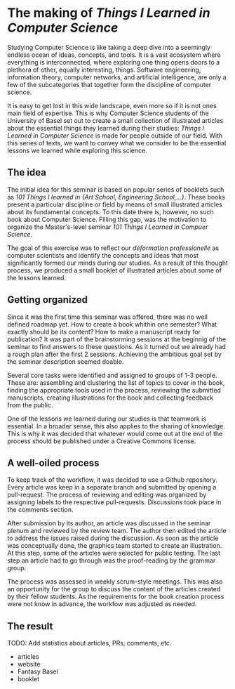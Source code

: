 # The making of *Things I Learned in Computer Science*

Studying Computer Science is like taking a deep dive into a seemingly endless ocean of ideas, concepts, and tools. It is a vast ecosystem where everything is interconnected, where exploring one thing opens doors to a plethora of other, equally interesting, things. Software engineering, information theory, computer networks, and artificial intelligence, are only a few of the subcategories that together form the discipline of computer science. 

It is easy to get lost in this wide landscape, even more so if it is not ones main field of expertise. This is why Computer Science students of the University of Basel set out to create a small collection of illustrated articles about the essential things they learned during their studies: *Things I Learned in Computer Science* is made for people outside of our field. With this series of texts, we want to  convey what we consider to be the essential lessons we learned while exploring this science. 

## The idea

The initial idea for this seminar is based on popular series of booklets such as *101 Things I learned in {Art School, Engineering School,...}*. These books present a particular discipline or field by means of small illustrated articles about its fundamental concepts. To this date there is, however, no such book about Computer Science. Filling this gap, was the motivation to organize the Master's-level seminar *101 Things I Learned in Compuer Science*.

The goal of this exercise was to reflect our *déformation professionelle* as computer scientists and identify the concepts and ideas that most significantly formed our minds during our studies. As a result of this thought process, we produced a small booklet of illustrated articles about some of the lessons learned.

## Getting organized

Since it was the first time this seminar was offered, there was no well defined roadmap yet. How to create a book whithin one semester? What exactly should be its content? How to make a manuscript ready for publication? It was part of the brainstorming sessions at the beginnig of the seminar to find answers to these questions. As it turned out we already had a rough plan after the first 2 sessions. Achieving the ambitious goal set by the seminar description seemed doable.

Several core tasks were identified and assigned to groups of 1-3 people. These are: assembling and clustering the list of topics to cover in the book, finding the appropriate tools used in the process, reviewing the submitted manuscripts, creating illustrations for the book and collecting feedback from the public.

One of the lessons we learned during our studies is that teamwork is essential. In a broader sense, this also applies to the sharing of knowledge. This is why it was decided that whatever would come out at the end of the process should be published under a Creative Commons license.

## A well-oiled process

To keep track of the workflow, it was decided to use a Github repository. Every article was keep in a separate branch and submitted by opening a pull-request. The process of reviewing and editing was organized by assigning labels to the respective pull-requests. Discussions took place in the comments section. 

After submission by its author, an article was discussed in the seminar plenum and reviewed by the review team. The author then edited the article to address the issues raised during the discussion. As soon as the article was conceptually done, the graphics team started to create an illustration. At this step, some of the articles were selected for public testing. The last step an article had to go through was the proof-reading by the grammar group. 

The process was assessed in weekly scrum-style meetings. This was also an opportunity for the group to discuss the content of the articles created by their fellow students. As the requirements for the book creation process were not know in advance, the workfow was adjusted as needed. 

## The result

TODO: Add statistics about articles, PRs, comments, etc.

- articles
- website
- Fantasy Basel
- booklet

